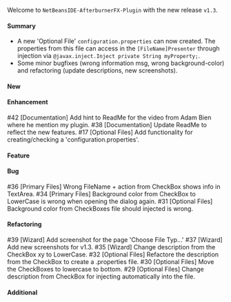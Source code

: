 Welcome to `NetBeansIDE-AfterburnerFX-Plugin` with the new release `v1.3`.



#### Summary
* A new 'Optional File' `configuration.properties` can now created. The properties 
  from this file can access in the `[FileName]Presenter` through injection via 
  `@javax.inject.Inject private String myProperty;`.
* Some minor bugfixes (wrong information msg, wrong background-color) and refactoring
  (update descriptions, new screenshots).



#### New



#### Enhancement
#42 [Documentation] Add hint to ReadMe for the video from Adam Bien where he mention my plugin.
#38 [Documentation] Update ReadMe to reflect the new features.
#17 [Optional Files] Add functionality for creating/checking a 'configuration.properties'.



#### Feature



#### Bug
#36 [Primary Files] Wrong FileName + action from CheckBox shows info in TextArea.
#34 [Primary Files] Background color from CheckBox to LowerCase is wrong when opening the dialog again.
#31 [Optional Files] Background color from CheckBoxes file should injected is wrong.



#### Refactoring
#39 [Wizard] Add screenshot for the page 'Choose File Typ...'
#37 [Wizard] Add new screenshots for v1.3.
#35 [Wizard] Change description from the CheckBox xy to LowerCase.
#32 [Optional Files] Refactore the description from the CheckBox to create a .properties file.
#30 [Optional Files] Move the CheckBoxes to lowercase to bottom.
#29 [Optional Files] Change description from CheckBox for injecting automatically into the file.



#### Additional



[//]: # (Issues which will be integrated in this release)
